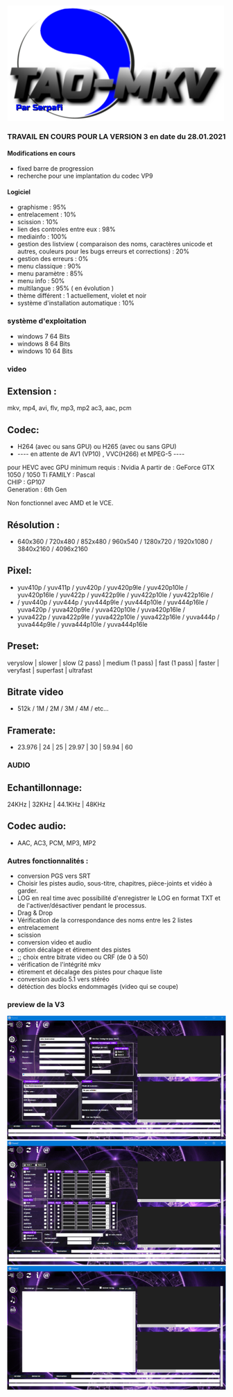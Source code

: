 ![](https://github.com/serpafi/TAO-MKV/blob/master/image/logo.png)


### TRAVAIL EN COURS POUR LA VERSION 3 en date du 28.01.2021

#### Modifications en cours
- fixed barre de progression
- recherche pour une implantation du codec VP9

#### Logiciel
- graphisme : 95%
- entrelacement : 10%
- scission : 10%
- lien des controles entre eux : 98%
- mediainfo : 100%
- gestion des listview ( comparaison des noms, caractères unicode et autres, couleurs pour les bugs erreurs et corrections) : 20%
- gestion des erreurs : 0%
- menu classique : 90%
- menu paramètre : 85%
- menu info : 50%
- multilangue : 95% ( en évolution )
- thème différent : 1 actuellement, violet et noir
- système d'installation automatique : 10%

### système d'exploitation
- windows 7   64 Bits
- windows 8   64 Bits
- windows 10  64 Bits

### video

## Extension :
mkv, mp4, avi, flv, mp3, mp2 ac3, aac, pcm

## Codec: 
- H264 (avec ou sans GPU) ou H265 (avec ou sans GPU)
- ---- en attente de AV1 (VP10) , VVC(H266) et MPEG-5 ---- 

pour HEVC avec GPU minimum requis :
Nvidia
A partir de : GeForce GTX 1050 / 1050 Ti 
FAMILY : Pascal 		
CHIP : GP107  
Generation : 6th Gen

Non fonctionnel avec AMD et le VCE.

## Résolution : 
- 640x360 / 720x480 / 852x480 / 960x540 / 1280x720 / 1920x1080 / 3840x2160 / 4096x2160

## Pixel: 
- yuv410p / yuv411p / yuv420p / yuv420p9le / yuv420p10le / yuv420p16le / yuv422p / yuv422p9le / yuv422p10le / yuv422p16le /
- / yuv440p / yuv444p / yuv444p9le / yuv444p10le / yuv444p16le / yuva420p / yuva420p9le / yuva420p10le / yuva420p16le  / 
-  yuva422p / yuva422p9le / yuva422p10le / yuva422p16le / yuva444p / yuva444p9le / yuva444p10le / yuva444p16le



## Preset: 
veryslow | slower | slow (2 pass) | medium (1 pass) | fast (1 pass) | faster | veryfast | superfast | ultrafast

## Bitrate video
- 512k / 1M / 2M / 3M / 4M / etc...


## Framerate: 
- 23.976 | 24 | 25 | 29.97 | 30 | 59.94 | 60


### AUDIO
## Echantillonnage:
24KHz | 32KHz | 44.1KHz | 48KHz

## Codec audio: 
- AAC, AC3, PCM, MP3, MP2

### Autres fonctionnalités :
- conversion PGS vers SRT
- Choisir les pistes audio, sous-titre, chapitres, pièce-joints et vidéo à garder.
- LOG en real time avec possibilité d'enregistrer le LOG en format TXT et de l'activer/désactiver pendant le processus.
- Drag & Drop
- Vérification de la correspondance des noms entre les 2 listes
- entrelacement
- scission
- conversion video et audio
- option décalage et étirement des pistes
- ;; choix entre bitrate video ou CRF (de 0 à 50)
- vérification de l'intégrité mkv
- étirement et décalage des pistes pour chaque liste
- conversion audio 5.1 vers stéréo
- détéction des blocks endommagés (video qui se coupe) 

### preview de la V3
![](https://github.com/serpafi/TAO-MKV/blob/master/image/preview%20video.png)
![](https://github.com/serpafi/TAO-MKV/blob/master/image/preview%20audio.png)
![](https://github.com/serpafi/TAO-MKV/blob/master/image/preview%20log.png)
